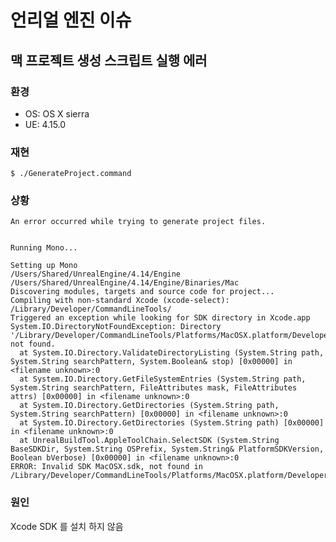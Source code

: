 # 언리얼 엔진 이슈

## 맥 프로젝트 생성 스크립트 실행 에러

### 환경

* OS: OS X sierra 
* UE: 4.15.0

### 재현 
    
    $ ./GenerateProject.command

### 상황

	An error occurred while trying to generate project files.


	Running Mono...

	Setting up Mono
	/Users/Shared/UnrealEngine/4.14/Engine /Users/Shared/UnrealEngine/4.14/Engine/Binaries/Mac
	Discovering modules, targets and source code for project...
	Compiling with non-standard Xcode (xcode-select): /Library/Developer/CommandLineTools/
	Triggered an exception while looking for SDK directory in Xcode.app
	System.IO.DirectoryNotFoundException: Directory '/Library/Developer/CommandLineTools/Platforms/MacOSX.platform/Developer/SDKs' not found.
	  at System.IO.Directory.ValidateDirectoryListing (System.String path, System.String searchPattern, System.Boolean& stop) [0x00000] in <filename unknown>:0 
	  at System.IO.Directory.GetFileSystemEntries (System.String path, System.String searchPattern, FileAttributes mask, FileAttributes attrs) [0x00000] in <filename unknown>:0 
	  at System.IO.Directory.GetDirectories (System.String path, System.String searchPattern) [0x00000] in <filename unknown>:0 
	  at System.IO.Directory.GetDirectories (System.String path) [0x00000] in <filename unknown>:0 
	  at UnrealBuildTool.AppleToolChain.SelectSDK (System.String BaseSDKDir, System.String OSPrefix, System.String& PlatformSDKVersion, Boolean bVerbose) [0x00000] in <filename unknown>:0 
	ERROR: Invalid SDK MacOSX.sdk, not found in /Library/Developer/CommandLineTools/Platforms/MacOSX.platform/Developer/SDKs


### 원인

Xcode SDK 를 설치 하지 않음
